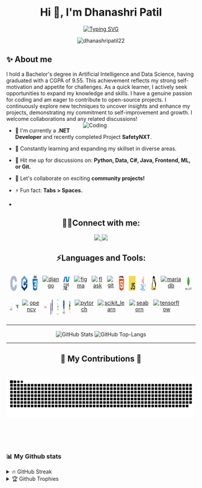<h1 align="center" color=#FF00FF>Hi 👋, I'm Dhanashri Patil</h1>

<p align="center">
  <a href="https://git.io/typing-svg"><img src="https://readme-typing-svg.demolab.com?font=Bungee+Spice&duration=2000&pause=1000&center=true&vCenter=true&random=false&width=435&lines=Data+Analyst;Python+Developer;Front-End+Developer;.Net+Developer;Open+Source+Enthusiast" alt="Typing SVG" /></a>
</p>
<p align="center"> <img src="https://komarev.com/ghpvc/?username=dhanashripatil22&label=Profile%20views&color=0e75b6&style=flat" alt="dhanashripatil22" /> </p>

<h2 align=""> ✨ About me </h2> 
I hold a Bachelor's degree in Artificial Intelligence and Data Science, having graduated with a CGPA of 9.55. This achievement reflects my strong self-motivation and appetite for challenges. As a quick learner, I actively seek opportunities to expand my knowledge and skills. I have a genuine passion for coding and am eager to contribute to open-source projects. I continuously explore new techniques to uncover insights and enhance my projects, demonstrating my commitment to self-improvement and growth. I welcome collaborations and any related discussions!
<img align="right" alt="Coding" width="300" src="https://startcoding.co.in/wp-content/uploads/2021/12/coding-for-kids.gif">

- 🔭 I'm currently a **.NET Developer** and recently completed Project **SafetyNXT**.

- 🌱 Constantly learning and expanding my skillset in diverse areas.

- 💬 Hit me up for discussions on: **Python, Data, C#, Java, Frontend, ML, or Git.**

- 👯 Let's collaborate on exciting **community projects!**

- ⚡ Fun fact: **Tabs > Spaces.**
- 

<h2 align="center">🤝🏻Connect with me:</h2>
<p align="center">
  <a href="https://linkedin.com/in/dhanashri-patil07">
   <img src="https://img.icons8.com/color/48/000000/linkedin.png"/>
  </a>
  <a href="mailto:dhanashripatil1607@gmail.com">
     <img src="https://img.icons8.com/color/48/000000/gmail.png"/>
  </a>
</p>

<h2 align="Center">⚡️Languages and Tools:</h2>
                  
<div align="center" style="display: grid; grid-template-columns: repeat(14, 1fr); gap: 10px; max-width: 980px; margin: 0 auto; padding: 10px;">
  <a href="https://www.cprogramming.com/" target="_blank" rel="noreferrer">
    <img src="https://raw.githubusercontent.com/devicons/devicon/master/icons/c/c-original.svg" alt="c" width="40" height="40"/>
  </a>
  <a href="https://www.w3schools.com/cpp/" target="_blank" rel="noreferrer">
    <img src="https://raw.githubusercontent.com/devicons/devicon/master/icons/cplusplus/cplusplus-original.svg" alt="cplusplus" width="40" height="40"/>
  </a>
  <a href="https://www.w3schools.com/css/" target="_blank" rel="noreferrer">
    <img src="https://raw.githubusercontent.com/devicons/devicon/master/icons/css3/css3-original-wordmark.svg" alt="css3" width="40" height="40"/>
  </a>
  <a href="https://www.djangoproject.com/" target="_blank" rel="noreferrer">
    <img src="https://cdn.worldvectorlogo.com/logos/django.svg" alt="django" width="40" height="40"/>
  </a>
  <a href="https://dotnet.microsoft.com/" target="_blank" rel="noreferrer">
    <img src="https://raw.githubusercontent.com/devicons/devicon/master/icons/dot-net/dot-net-original-wordmark.svg" alt="dotnet" width="40" height="40"/>
  </a>
  <a href="https://www.figma.com/" target="_blank" rel="noreferrer">
    <img src="https://www.vectorlogo.zone/logos/figma/figma-icon.svg" alt="figma" width="40" height="40"/>
  </a>
  <a href="https://flask.palletsprojects.com/" target="_blank" rel="noreferrer">
    <img src="https://www.vectorlogo.zone/logos/flask/flask-original.svg" alt="flask" width="40" height="40"/>
  </a>
  <a href="https://git-scm.com/" target="_blank" rel="noreferrer">
    <img src="https://www.vectorlogo.zone/logos/git-scm/git-scm-icon.svg" alt="git" width="40" height="40"/>
  </a>
  <a href="https://www.w3.org/html/" target="_blank" rel="noreferrer">
    <img src="https://raw.githubusercontent.com/devicons/devicon/master/icons/html5/html5-original-wordmark.svg" alt="html5" width="40" height="40"/>
  </a>
  <a href="https://developer.mozilla.org/en-US/docs/Web/JavaScript" target="_blank" rel="noreferrer">
    <img src="https://raw.githubusercontent.com/devicons/devicon/master/icons/javascript/javascript-original.svg" alt="javascript" width="40" height="40"/>
  </a>
  <a href="https://www.java.com" target="_blank" rel="noreferrer">
    <img src="https://raw.githubusercontent.com/devicons/devicon/master/icons/java/java-original.svg" alt="java" width="40" height="40"/>
  </a>
  <a href="https://www.linux.org/" target="_blank" rel="noreferrer">
    <img src="https://raw.githubusercontent.com/devicons/devicon/master/icons/linux/linux-original.svg" alt="linux" width="40" height="40"/>
  </a>
  <a href="https://mariadb.org/" target="_blank" rel="noreferrer">
    <img src="https://www.vectorlogo.zone/logos/mariadb/mariadb-icon.svg" alt="mariadb" width="40" height="40"/>
  </a>
  <a href="https://www.mongodb.com/" target="_blank" rel="noreferrer">
    <img src="https://raw.githubusercontent.com/devicons/devicon/master/icons/mongodb/mongodb-original-wordmark.svg" alt="mongodb" width="40" height="40"/>
  </a>
</div>
<div align="center" style="display: grid; grid-template-columns: repeat(14, 1fr); gap: 10px; max-width: 980px; margin: 0 auto; padding: 10px;">
  <a href="https://www.mysql.com/" target="_blank" rel="noreferrer">
    <img src="https://raw.githubusercontent.com/devicons/devicon/master/icons/mysql/mysql-original-wordmark.svg" alt="mysql" width="40" height="40"/>
  </a>
  <a href="https://nodejs.org" target="_blank" rel="noreferrer">
    <img src="https://raw.githubusercontent.com/devicons/devicon/master/icons/nodejs/nodejs-original-wordmark.svg" alt="nodejs" width="40" height="40"/>
  </a>
  <a href="https://opencv.org/" target="_blank" rel="noreferrer">
    <img src="https://www.vectorlogo.zone/logos/opencv/opencv-icon.svg" alt="opencv" width="40" height="40"/>
  </a>
  <a href="https://www.oracle.com/" target="_blank" rel="noreferrer">
    <img src="https://raw.githubusercontent.com/devicons/devicon/master/icons/oracle/oracle-original.svg" alt="oracle" width="40" height="40"/>
  </a>
  <a href="https://pandas.pydata.org/" target="_blank" rel="noreferrer">
    <img src="https://raw.githubusercontent.com/devicons/devicon/2ae2a900d2f041da66e950e4d48052658d850630/icons/pandas/pandas-original.svg" alt="pandas" width="40" height="40"/>
  </a>
  <a href="https://www.photoshop.com/en" target="_blank" rel="noreferrer">
    <img src="https://raw.githubusercontent.com/devicons/devicon/master/icons/photoshop/photoshop-line.svg" alt="photoshop" width="40" height="40"/>
  </a>
  <a href="https://www.postgresql.org" target="_blank" rel="noreferrer">
    <img src="https://raw.githubusercontent.com/devicons/devicon/master/icons/postgresql/postgresql-original-wordmark.svg" alt="postgresql" width="40" height="40"/>
  </a>
  <a href="https://www.python.org" target="_blank" rel="noreferrer">
    <img src="https://raw.githubusercontent.com/devicons/devicon/master/icons/python/python-original.svg" alt="python" width="40" height="40"/>
  </a>
  <a href="https://pytorch.org/" target="_blank" rel="noreferrer">
    <img src="https://www.vectorlogo.zone/logos/pytorch/pytorch-icon.svg" alt="pytorch" width="40" height="40"/>
  </a>
  <a href="https://scikit-learn.org/" target="_blank" rel="noreferrer">
    <img src="https://upload.wikimedia.org/wikipedia/commons/0/05/Scikit_learn_logo_small.svg" alt="scikit_learn" width="40" height="40"/>
  </a>
  <a href="https://seaborn.pydata.org/" target="_blank" rel="noreferrer">
    <img src="https://seaborn.pydata.org/_images/logo-mark-lightbg.svg" alt="seaborn" width="40" height="40"/>
  </a>
  <a href="https://www.tensorflow.org" target="_blank" rel="noreferrer">
    <img src="https://www.vectorlogo.zone/logos/tensorflow/tensorflow-icon.svg" alt="tensorflow" width="40" height="40"/>
  </a>
</div>

<hr>

<p align="center">
<img src="https://github-readme-stats.vercel.app/api?username=dhanashripatil22&show_icons=true&theme=jolly" alt="GitHub Stats" align="center" width="48%" />
  <img src="https://github-readme-stats.vercel.app/api/top-langs/?username=dhanashripatil22&layout=compact&theme=jolly&langs_count=10" alt="GitHub Top-Langs" align="center" width="40%" />
 </p>
 
<hr>

<div align="center">
  <h2>🐍 My Contributions 🐍</h2>
  <br>
  <img alt="snake eating my contributions" src="https://raw.githubusercontent.com/salesp07/salesp07/output/github-contribution-grid-snake.svg" />
  
  <br/><br/><br/>
</div>

### 📊 My Github stats

<details>
  <summary>🔥 GitHub Streak</summary>
  <br/>
   <a href="https://github.com/coding-geek21/github-readme-streak-stats">
   <img title="🔥 Get streak stats for your profile at git.io/streak-stats" alt="Dhanashri's streak" src="https://github-readme-streak-stats.herokuapp.com/?user=dhanashripatil22&theme=jolly&hide_border=true"/>
  </a>
  <br/>
</details>                                                                          
<details>
   <summary>🏆 Github Trophies </summary>
   <br/>
  <img alt="Dhanashri's Activity Graph" src="https://github-profile-trophy.vercel.app/?username=dhanashripatil22&theme=monokai" />
</details>


